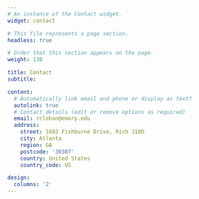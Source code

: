 ```yaml
---
# An instance of the Contact widget.
widget: contact

# This file represents a page section.
headless: true

# Order that this section appears on the page.
weight: 130

title: Contact
subtitle:

content:
  # Automatically link email and phone or display as text?
  autolink: true
  # Contact details (edit or remove options as required)
  email: rclohan@emory.edu
  address:
    street: 1602 Fishburne Drive, Rich 310D
    city: Atlanta
    region: GA
    postcode: '30307'
    country: United States
    country_code: US

design:
  columns: '2'
---
```

